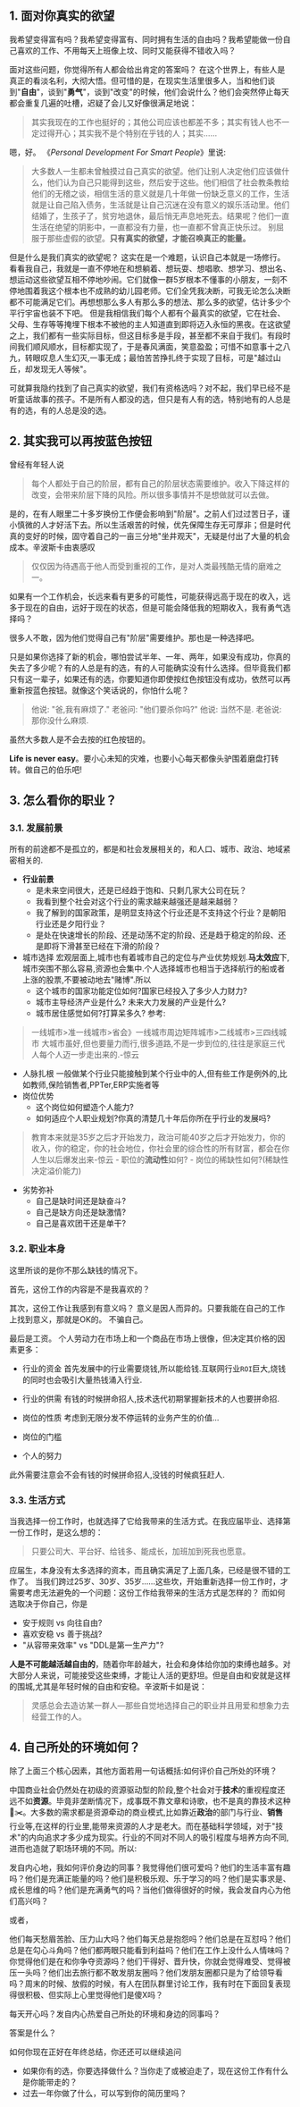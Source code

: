 
## 1. 面对你真实的欲望

我希望变得富有吗？我希望变得富有、同时拥有生活的自由吗？我希望能做一份自己喜欢的工作、不用每天上班像上坟、同时又能获得不错收入吗？

面对这些问题，你觉得所有人都会给出肯定的答案吗？
在这个世界上，有些人是真正的看淡名利，大彻大悟。但可惜的是，在现实生活里很多人，当和他们谈到"**自由**"，谈到"**勇气**"，谈到"改变"的时候，他们会说什么？他们会突然停止每天都会重复几遍的吐槽，迟疑了会儿又好像很满足地说：

>其实我现在的工作也挺好的；其他公司应该也都差不多；其实有钱人也不一定过得开心；其实我不是个特别在乎钱的人；其实……

嗯，好。 《*Personal Development For Smart People*》里说:

>大多数人一生都未曾触摸过自己真实的欲望。他们让别人决定他们应该做什么，他们认为自己只能得到这些，然后安于这些。他们相信了社会教条教给他们的无稽之谈，相信生活的意义就是几十年做一份缺乏意义的工作，生活就是让自己陷入债务，生活就是让自己沉迷在没有意义的娱乐活动里。他们结婚了，生孩子了，贫穷地退休，最后悄无声息地死去。结果呢？他们一直生活在绝望的阴影中，一直都没有力量，也一直都不曾真正快乐过。
>别屈服于那些虚假的欲望。**只有真实的欲望，才能召唤真正的能量。**

但是什么是我们真实的欲望呢？
这实在是一个难题，认识自己本就是一场修行。看看我自己，我就是一直不停地在和想躺着、想玩耍、想唱歌、想学习、想出名、想运动这些欲望互相不停地吵闹。它们就像一群5岁根本不懂事的小朋友，一刻不停地围着我这个根本也不成熟的幼儿园老师。它们全凭我决断，可我无论怎么决断都不可能满足它们。再想想那么多人有那么多的想法、那么多的欲望，估计多少个平行宇宙也装不下吧。
但是我相信我们每个人都有个最真实的欲望，它在社会、父母、生存等等掩埋下根本不被他的主人知道直到即将迈入永恒的黑夜。在这欲望之上，我们都有一些实际目标，但这目标多是手段，甚至都不来自于我们。有段时间我们顺风顺水，目标都实现了，于是春风满面，笑意盈盈；可惜不如意事十之八九，转眼叹息人生幻灭,一事无成；最怕苦苦挣扎终于实现了目标，可是"越过山丘，却发现无人等候"。

可就算我隐约找到了自己真实的欲望，我们有资格选吗？对不起，我们早已经不是听童话故事的孩子。不是所有人都没的选，但只是有人有的选，特别地有的人总是有的选，有的人总是没的选。

## 2. 其实我可以再按蓝色按钮
曾经有年轻人说

>每个人都处于自己的阶层，都有自己的阶层状态需要维护。收入下降这样的改变，会带来阶层下降的风险。所以很多事情并不是想做就可以去做。

是的，在有人眼里二十多岁换份工作便会影响到"阶层"。之前人们过过苦日子，谨小慎微的人才好活下去。所以生活艰苦的时候，优先保障生存无可厚非；但是时代真的变好的时候，固守着自己的一亩三分地"坐井观天"，无疑是付出了大量的机会成本。辛波斯卡由衷感叹
>仅仅因为待遇高于他人而受到重视的工作，是对人类最残酷无情的磨难之一。

如果有一个工作机会，长远来看有更多的可能性，可能获得远高于现在的收入，远多于现在的自由，远好于现在的状态，但是可能会降低我的短期收入，我有勇气选择吗？

很多人不敢，因为他们觉得自己有"阶层"需要维护。那也是一种选择吧。

只是如果你选择了新的机会，哪怕尝试半年、一年、两年，如果没有成功，你真的失去了多少呢？有的人总是有的选，有的人可能确实没有什么选择。但毕竟我们都只有这一辈子，如果还有的选，你要知道你即使按红色按钮没有成功，依然可以再重新按蓝色按钮。就像这个笑话说的，你怕什么呢？
>他说: "爸,我有麻烦了."
>老爸问: "他们要杀你吗?"
>他说: 当然不是.
>老爸说: 那你没什么麻烦.

虽然大多数人是不会去按的红色按钮的。

**Life is never easy**。要小心未知的灾难，也要小心每天都像头驴围着磨盘打转转。做自己的伯乐吧!

## 3. 怎么看你的职业？

### 3.1. 发展前景
所有的前途都不是孤立的，都是和社会发展相关的，和人口、城市、政治、地域紧密相关的.
- **行业前景**
	- 是未来空间很大，还是已经趋于饱和、只剩几家大公司在玩？
	- 我看到整个社会对这个行业的需求越来越强还是越来越弱？
	- 我了解到的国家政策，是明显支持这个行业还是不支持这个行业？是朝阳行业还是夕阳行业？
	- 是处在快速增长的阶段、还是动荡不定的阶段、还是趋于稳定的阶段、还是即将下滑甚至已经在下滑的阶段？
- 城市选择
宏观层面上,城市也有着城市自己的定位与产业优势规划.**马太效应**下,城市突围不那么容易,资源也会集中.个人选择城市也相当于选择航行的船或者上涨的股票,不要被动地去"赌博".所以
	- 这个城市的国家功能定位如何?国家已经投入了多少人力财力?
	- 城市主导经济产业是什么? 未来大力发展的产业是什么?
	- 城市居住感觉如何?打算呆多久?
参考:
>一线城市>准一线城市>省会》一线城市周边矩阵城市>二线城市>三四线城市
>大城市虽好,但也要量力而行,很多道路,不是一步到位的,往往是家庭三代人每个人迈一步走出来的.-惊云

- 人脉扎根
一般做某个行业只能接触到某个行业中的人,但有些工作是例外的,比如教师,保险销售者,PPTer,ERP实施者等
- 岗位优势
	- 这个岗位如何塑造个人能力?
	- 如何适应个人职业规划?你真的清楚几十年后你所在乎行业的发展吗?
>教育本来就是35岁之后才开始发力，政治可能40岁之后才开始发力，你的收入，你的稳定，你的社会地位，你社会里的综合性的所有财富，都会在你人生以后爆发出来-惊云
	- 职位的**流动性**如何?
	- 岗位的稀缺性如何?(稀缺性决定溢价能力)
- 劣势弥补
	- 自己是缺时间还是缺奋斗?
	- 自己是缺方向还是缺激情?
	- 自己是喜欢团干还是单干?
### 3.2. 职业本身
这里所谈的是你不那么缺钱的情况下。

首先，这份工作的内容是不是我喜欢的？

其次，这份工作让我感到有意义吗？ 意义是因人而异的。只要我能在自己的工作上找到意义，那就是OK的。 不骗自己。

最后是工资。 个人劳动力在市场上和一个商品在市场上很像，但决定其价格的因素更多：

- 行业的资金
  首先发展中的行业需要烧钱,所以能给钱.互联网行业`ROI`巨大,烧钱的同时也会吸引大量热钱涌入行业.
- 行业的供需
  有钱的时候拼命招人,技术迭代初期掌握新技术的人也要拼命招.

- 岗位的性质
  考虑到无限分发不停运转的业务产生的价值...
- 岗位的门槛
- 个人的努力


此外需要注意会不会有钱的时候拼命招人,没钱的时候疯狂赶人.
### 3.3. 生活方式

当我选择一份工作时，也就选择了它给我带来的生活方式。在我应届毕业、选择第一份工作时，是这么想的：
>只要公司大、平台好、给钱多、能成长，加班加到死我也愿意。

应届生，本身没有太多选择的资本，而且确实满足了上面几条，已经是很不错的工作了。
当我们跨过25岁、30岁、35岁……这些坎，开始重新选择一份工作时，才需要考虑无法避免的一个问题：这份工作给我带来的生活方式是怎样的？
而如何选取决于你自己，你是

- 安于规则 vs 向往自由?
- 喜欢安稳 vs 善于挑战?
- "从容带来效率" vs "DDL是第一生产力"?

**人是不可能越活越自由的**，随着你年龄越大，社会和身体给你加的束缚也越多。对大部分人来说，可能接受这些束缚，才能让人活的更舒坦。但是自由和安就是这样的围城,尤其是年轻时候的自由和安稳。辛波斯卡如是说：
 
>灵感总会去造访某一群人—那些自觉地选择自己的职业并且用爱和想象力去经营工作的人。

## 4. 自己所处的环境如何？

除了上面三个核心因素，其他方面若用一句话概括:如何评价自己所处的环境？

中国商业社会仍然处在初级的资源驱动型的阶段,整个社会对于**技术**的重视程度还远不如**资源**。毕竟非垄断情况下，成事既不靠文章和诗歌，也不是真的靠技术这种🔨✂️。大多数的需求都是资源牵动的商业模式,比如靠近**政治**的部门与行业、**销售**行业等,在这样的行业里,能带来资源的人才是老大。而在基础科学领域，对于"技术"的内向追求才多少成为现实。行业的不同对不同人的吸引程度与培养方向不同,进而也造就了职场环境的不同。所以:

发自内心地，我如何评价身边的同事？我觉得他们很可爱吗？他们的生活丰富有趣吗？他们是充满正能量的吗？他们是积极乐观、乐于学习的吗？他们是实事求是、成长思维的吗？他们是充满勇气的吗？当他们做得很好的时候，我会发自内心为他们高兴吗？

或者，

他们每天愁眉苦脸、压力山大吗？他们每天总是抱怨吗？他们总是在互怼吗？他们总是在勾心斗角吗？他们都两眼只能看到利益吗？他们在工作上没什么人情味吗？你觉得他们是在和你争夺资源吗？他们干得好、晋升快，你就会觉得难受、觉得被压一头吗？他们出去旅行都不敢发朋友圈吗？他们发朋友圈都只是为了给领导看吗？周末的时候、放假的时候，有人在团队群里讨论工作，我有时在下面回复表现得很积极、但实际上心里觉得他们是傻X吗？

每天开心吗？发自内心热爱自己所处的环境和身边的同事吗？

答案是什么？

如何你现在正好在年终总结，你还还可以继续追问

- 如果你有的选，你要选择做什么？当你走了或被迫走了，现在这份工作有什么是你能带走的？
- 过去一年你做了什么，可以写到你的简历里吗？

